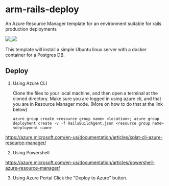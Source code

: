 # arm-rails-deploy
An Azure Resource Manager template for an environment suitable for rails production deployments

<a href="https://portal.azure.com/#create/Microsoft.Template/uri/https%3A%2F%2Fraw.githubusercontent.com%2FJamesCarscadden%2Farm-rails-deploy%2Fmaster%2Farm-rails-env.json" target="_blank">
    <img src="http://azuredeploy.net/deploybutton.png"/>
</a>
<a href="http://armviz.io/#/?load=https%3A%2F%2Fraw.githubusercontent.com%2FJamesCarscadden%2Farm-rails-deploy%2Fmaster%2Farm-rails-env.json" target="_blank">
    <img src="http://armviz.io/visualizebutton.png"/>
</a>

This template will install a simple Ubuntu linux server with a docker container for a Postgres DB.

## Deploy

1. Using Azure CLI

    Clone the files to your local machine, and then open a terminal at the cloned directory. Make sure you are logged in using azure cli, and that you are in Resource Manager mode. (More on how to do that at the link below)

    ```
    azure group create <resource group name> <location>; azure group deployment create -v -f RailsBuildAgent.json <resource group name> <deployment name>
    ```

  https://azure.microsoft.com/en-us/documentation/articles/xplat-cli-azure-resource-manager/

2. Using Powershell

  https://azure.microsoft.com/en-us/documentation/articles/powershell-azure-resource-manager/

3. Using Azure Portal
  Click the "Deploy to Azure" button.